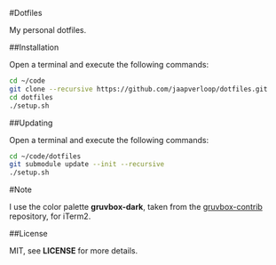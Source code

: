 #Dotfiles

My personal dotfiles.


##Installation

Open a terminal and execute the following commands:

```sh
cd ~/code
git clone --recursive https://github.com/jaapverloop/dotfiles.git
cd dotfiles
./setup.sh
```


##Updating

Open a terminal and execute the following commands:

```sh
cd ~/code/dotfiles
git submodule update --init --recursive
./setup.sh
```


#Note

I use the color palette **gruvbox-dark**, taken from the [gruvbox-contrib]
repository, for iTerm2.


##License

MIT, see **LICENSE** for more details.


[gruvbox-contrib]: https://github.com/morhetz/gruvbox-contrib
